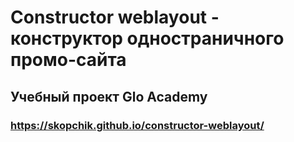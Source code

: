 # Constructor weblayout - конструктор одностраничного промо-сайта
## Учебный проект Glo Academy 
### https://skopchik.github.io/constructor-weblayout/

